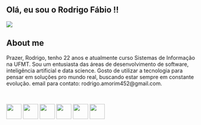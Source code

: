 
<h2>Olá, eu sou o Rodrigo Fábio !!</h2>
<div>
  <a href="https://www.linkedin.com/in/rodrigo-f%C3%A1bio-00a6b11a9" target="blank"><img src="https://img.shields.io/badge/LinkedIn-0077B5?style=for-the-badge&logo=linkedin&logoColor=white" target="blank"></a>
</div>

<h2>About me</h2>
  Prazer, Rodrigo, tenho 22 anos e atualmente curso Sistemas de Informação na UFMT. Sou um entusiasta das áreas de desenvolvimento de software, inteligência artificial e data science. Gosto de utilizar a tecnologia para pensar em soluções pro mundo real, buscando estar sempre em constante evolução.
  email para contato: rodrigo.amorim452@gmail.com.

##

<div style="display: inline_block"> <br>  
  <img align="center" widht="30" height="40" src="https://cdn.jsdelivr.net/gh/devicons/devicon/icons/csharp/csharp-original.svg" />
  <img align="center" widht="30" height="40" src="https://cdn.jsdelivr.net/gh/devicons/devicon/icons/javascript/javascript-original.svg" />
  <img align="center" widht="30" height="40" src="https://cdn.jsdelivr.net/gh/devicons/devicon/icons/react/react-original.svg" />
  <img align="center" widht="30" height="40" src="https://cdn.jsdelivr.net/gh/devicons/devicon/icons/python/python-original.svg" />
  <img align="center" widht="30" height="40" src="https://cdn.jsdelivr.net/gh/devicons/devicon/icons/mysql/mysql-original-wordmark.svg" />
  <img align="center" widht="30" height="40" src="https://cdn.jsdelivr.net/gh/devicons/devicon/icons/git/git-plain.svg" />
</div>

